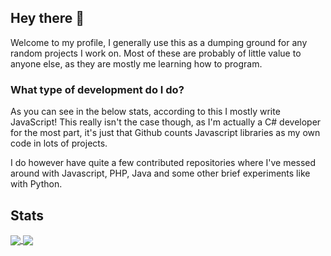 ## Hey there 👋

Welcome to my profile, I generally use this as a dumping ground for any random projects I work on. Most of these are probably of little value to anyone else, as they are mostly me learning how to program.

### What type of development do I do?

As you can see in the below stats, according to this I mostly write JavaScript! This really isn't the case though, as I'm actually a C# developer for the most part, it's just that Github counts Javascript libraries as my own code in lots of projects.

I do however have quite a few contributed repositories where I've messed around with Javascript, PHP, Java and some other brief experiments like with Python.

## Stats

<a href="https://github.com/anuraghazra/github-readme-stats">
  <img align="center" src="https://github-readme-stats.vercel.app/api?username=Jake-Thomas-Hall&count_private=true&theme=dark&show_icons=true&include_all_commits=true" />
</a>
<a href="https://github.com/anuraghazra/github-readme-stats">
  <img align="center" src="https://github-readme-stats.vercel.app/api/top-langs/?username=Jake-Thomas-Hall&theme=dark&langs_count=7&layout=compact" />
</a>


